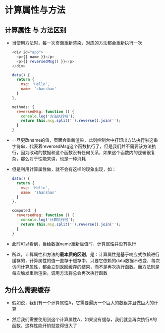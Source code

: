 # 计算属性与方法

## 计算属性 与 方法区别

  - 当使用方法时，每一次页面重新渲染，对应的方法都会重新执行一次

    ```js
    <div id="app">
      <p>{{ name }}</p>
      <p>{{ reversedMsg() }}</p>
    </div>
    ```

    ```js
    data() {
      return {
        msg: 'Hello',
        name: 'shanshan'
      }
    },

    methods: {
      reversedMsg: function () {
        console.log('方法执行啦');
        return this.msg.split('').reverse().join('');
      }
    }
    ```

  - 一旦更改name的值，页面会重新渲染，此刻控制台中打印出方法执行啦这串字符串，代表着reversedMsg这个函数执行了，但是我们并不需要该方法执行，因为改动的数据和这个函数没有任何关系，如果这个函数内的逻辑很复杂，那么对于性能来讲，也是一种消耗

  - 但是利用计算属性做，就不会有这样的现象出现，如：

    ```js
    data() {
      return {
        msg: 'Hello',
        name: 'shanshan'
      }
    },

    computed: {
      reversedMsg: function () {
        console.log('计算执行啦');
        return this.msg.split('').reverse().join('');
      }
    }
    ```

  - 此时可以看到，当给数据name重新赋值时，计算属性并没有执行

  - 所以，计算属性和方法的**最本质的区别**，是：计算属性是基于响应式依赖进行缓存的，计算属性的值一直存于缓存中，只要它依赖的data数据不改变，每次访问计算属性，都会立刻返回缓存的结果，而不是再次执行函数。而方法则是每次触发重新渲染，调用方法将总会再次执行函数

## 为什么需要缓存

  - 假如说，我们有一个计算属性A，它需要遍历一个巨大的数组并且做巨大的计算

  - 然后我们需要使用到这个计算属性A，如果没有缓存，我们就会再次执行A的函数，这样性能开销就变得很大了
